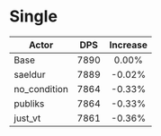 # Single
| Actor | DPS | Increase |
|---|:---:|:---:|
|Base|7890|0.00%|
|saeldur|7889|-0.02%|
|no_condition|7864|-0.33%|
|publiks|7864|-0.33%|
|just_vt|7861|-0.36%|
